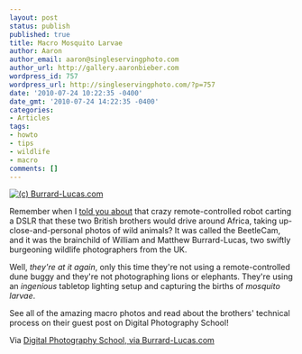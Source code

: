 ```yaml
---
layout: post
status: publish
published: true
title: Macro Mosquito Larvae
author: Aaron
author_email: aaron@singleservingphoto.com
author_url: http://gallery.aaronbieber.com
wordpress_id: 757
wordpress_url: http://singleservingphoto.com/?p=757
date: '2010-07-24 10:22:35 -0400'
date_gmt: '2010-07-24 14:22:35 -0400'
categories:
- Articles
tags:
- howto
- tips
- wildlife
- macro
comments: []
---
```

[![(c)
Burrard-Lucas.com](http://singleservingphoto.com/wp-content/uploads/2010/07/set-up-300x199.jpg "Lighting Setup")](http://digital-photography-school.com/macro-photography-mosquitoes-emerging)

Remember when I [told you
about](/articles/2010/04/21/burrard-lucases-and-the-beetlecam/)
that crazy remote-controlled robot carting a DSLR that these two British
brothers would drive around Africa, taking up-close-and-personal photos
of wild animals? It was called the BeetleCam, and it was the brainchild
of William and Matthew Burrard-Lucas, two swiftly burgeoning wildlife
photographers from the UK.

Well, _they're at it again_, only this time they're not using a
remote-controlled dune buggy and they're not photographing lions or
elephants. They're using an _ingenious_ tabletop lighting setup and
capturing the births of _mosquito larvae_.

See all of the amazing macro photos and read about the brothers'
technical process on their guest post on Digital Photography School!

Via [Digital Photography School, via
Burrard-Lucas.com](http://digital-photography-school.com/macro-photography-mosquitoes-emerging)
